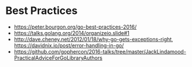 Best Practices
==============

- https://peter.bourgon.org/go-best-practices-2016/
- https://talks.golang.org/2014/organizeio.slide#1
- http://dave.cheney.net/2012/01/18/why-go-gets-exceptions-right,
  https://davidnix.io/post/error-handling-in-go/
- https://github.com/gophercon/2016-talks/tree/master/JackLindamood-PracticalAdviceForGoLibraryAuthors
